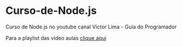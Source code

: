 # Curso-de-Node.js
 Curso de Node.js no youtube canal Victor Lima - Guia do Programador

Para a playlist das vídeo aulas [clique aqui](https://www.youtube.com/playlist?list=PLJ_KhUnlXUPtbtLwaxxUxHqvcNQndmI4B)